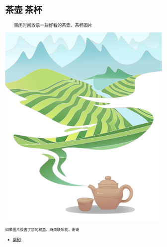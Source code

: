 # 茶壶 茶杯

&#8195;&#8195;空闲时间收录一些好看的茶壶、茶杯图片

![TeapotTeaCup](index.png "TeapotTeaCup")

`如果图片侵害了您的权益，麻烦联系我，谢谢`

- [紫砂](./紫砂/README.md)
